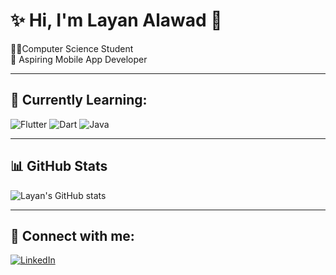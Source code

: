 # ✨ Hi, I'm Layan Alawad 👋

👩‍💻Computer Science Student  
📱 Aspiring Mobile App Developer  

---

## 🌱 Currently Learning:
![Flutter](https://img.shields.io/badge/-Flutter-02569B?style=flat&logo=flutter&logoColor=white)
![Dart](https://img.shields.io/badge/-Dart-0175C2?style=flat&logo=dart&logoColor=white)
![Java](https://img.shields.io/badge/-Java-007396?style=flat&logo=java&logoColor=white)

---

## 📊 GitHub Stats
![Layan's GitHub stats](https://github-readme-stats.vercel.app/api?username=LayanIAlawad&show_icons=true&theme=tokyonight)

---

## 🤝 Connect with me:
[![LinkedIn](https://img.shields.io/badge/LinkedIn-blue?style=flat&logo=linkedin&logoColor=white)](https://www.linkedin.com/in/layanalawad)
